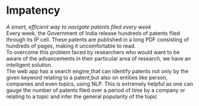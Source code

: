<h1> Impatency </h1>  <i> A smart, efficient way to navigate patents filed every week </i> <br> 
Every week, the Government of India release hundreds of patents filed through its IP cell. These patents are published in a long PDF consisting of hundreds of pages, making it uncomfortable to read. <br>
To overcome this problem faced by researchers who would want to be aware of the advancements in their particular area of research, we have an intelligent solution.<br>
The web app has a search engine,that can identify patents not only by the given keyword relating to a patent,but also on entities like person, companies and even topics, using NLP. This is extremely helpful as one can gauge the number of patents filed over a period of time by a company or relating to a topic and infer the general popularity of the topic <br>






